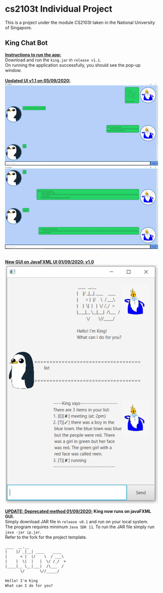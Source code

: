 # cs2103t Individual Project

This is a project under the module CS2103t taken in the National University of Singapore.

## King Chat Bot
<strong><u>Instructions to run the app:</u></strong>  
Download and run the `king.jar` in `release v1.1`.\
On running the application successfully, you should see the pop-up window.  
<br> <u><strong> Updated UI v1.1 on 05/09/2020: </strong></u>
![GUI v0.1.1](data/images/ui%20v1.2.PNG)
![GUI v0.1.1](data/images/ui%20v1.2_2%20PNG.PNG)


<br><u><strong>New GUI on JavaFXML UI 01/09/2020: v1.0</strong></u>\
![GUI v0.1](data/images/king_gui_v0.1.PNG)


<strong><u>UPDATE: Deprecated method 01/09/2020:</u> King now runs on javaFXML GUI.</strong>\
Simply download JAR file in `release v0.1` and run on your local system.\
The program requires minimum `Java SDK 11`. To run the JAR file simply run `java -jar ip.jar`. \
Refer to the fork for the project template.

   ```
   ____  __.__
  |    |/ _|__| ____    ____
  |      < |  |/    \  / ___\
  |    |  \|  |   |  \/ /_/  >
  |____|__ \__|___|  /\___  /
          \/       \//_____/
  
  Hello! I'm King
  What can I do for you?
   ```